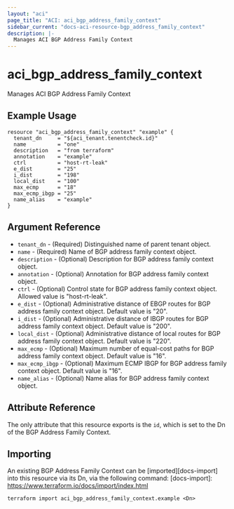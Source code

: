 ```yaml
---
layout: "aci"
page_title: "ACI: aci_bgp_address_family_context"
sidebar_current: "docs-aci-resource-bgp_address_family_context"
description: |-
  Manages ACI BGP Address Family Context
---
```


# aci_bgp_address_family_context

Manages ACI BGP Address Family Context

## Example Usage

```hcl
resource "aci_bgp_address_family_context" "example" {
  tenant_dn     = "${aci_tenant.tenentcheck.id}"
  name          = "one"
  description   = "from terraform"
  annotation    = "example"
  ctrl          = "host-rt-leak"
  e_dist        = "25"
  i_dist        = "198"
  local_dist    = "100"
  max_ecmp      = "18"
  max_ecmp_ibgp = "25"
  name_alias    = "example"
}
```

## Argument Reference

- `tenant_dn` - (Required) Distinguished name of parent tenant object.
- `name` - (Required) Name of BGP address family context object.
- `description` - (Optional) Description for BGP address family context object.
- `annotation` - (Optional) Annotation for BGP address family context object.
- `ctrl` - (Optional) Control state for BGP address family context object. Allowed value is "host-rt-leak".
- `e_dist` - (Optional) Administrative distance of EBGP routes for BGP address family context object. Default value is "20".
- `i_dist` - (Optional) Administrative distance of IBGP routes for BGP address family context object. Default value is "200".
- `local_dist` - (Optional) Administrative distance of local routes for BGP address family context object. Default value is "220".
- `max_ecmp` - (Optional) Maximum number of equal-cost paths for BGP address family context object. Default value is "16".
- `max_ecmp_ibgp` - (Optional) Maximum ECMP IBGP for BGP address family context object. Default value is "16".
- `name_alias` - (Optional) Name alias for BGP address family context object.

## Attribute Reference

The only attribute that this resource exports is the `id`, which is set to the
Dn of the BGP Address Family Context.

## Importing

An existing BGP Address Family Context can be [imported][docs-import] into this resource via its Dn, via the following command:
[docs-import]: https://www.terraform.io/docs/import/index.html

```
terraform import aci_bgp_address_family_context.example <Dn>
```
